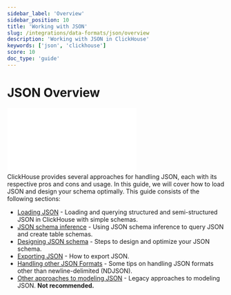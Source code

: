 ```yaml
---
sidebar_label: 'Overview'
sidebar_position: 10
title: 'Working with JSON'
slug: /integrations/data-formats/json/overview
description: 'Working with JSON in ClickHouse'
keywords: ['json', 'clickhouse']
score: 10
doc_type: 'guide'
---
```


# JSON Overview

<iframe src="//www.youtube.com/embed/gCg5ISOujtc"
frameborder="0"
allow="autoplay;
fullscreen;
picture-in-picture"
allowfullscreen>
</iframe>

<br/>
ClickHouse provides several approaches for handling JSON, each with its respective pros and cons and usage. In this guide, we will cover how to load JSON and design your schema optimally. This guide consists of the following sections:

- [Loading JSON](/integrations/data-formats/json/loading) - Loading and querying structured and semi-structured JSON in ClickHouse with simple schemas.
- [JSON schema inference](/integrations/data-formats/json/inference) - Using JSON schema inference to query JSON and create table schemas.
- [Designing JSON schema](/integrations/data-formats/json/schema) - Steps to design and optimize your JSON schema.
- [Exporting JSON](/integrations/data-formats/json/exporting) - How to export JSON.
- [Handling other JSON Formats](/integrations/data-formats/json/other-formats) - Some tips on handling JSON formats other than newline-delimited (NDJSON).
- [Other approaches to modeling JSON](/integrations/data-formats/json/other-approaches) - Legacy approaches to modeling JSON. **Not recommended.**
